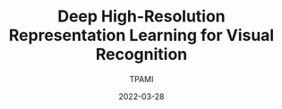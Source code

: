 ---
layout: seminar-post
title: "Deep High-Resolution Representation Learning for Visual Recognition"
subtitle: 'TPAMI'
categories:
    - "Computer Vision"
tags: [Object-Detection]
date: 2022-03-28
pdf_url: 'https://drive.google.com/file/d/1LlDIDvrW0WT_Mf7tV-GYGcKwTYIt2kb-/preview'
---